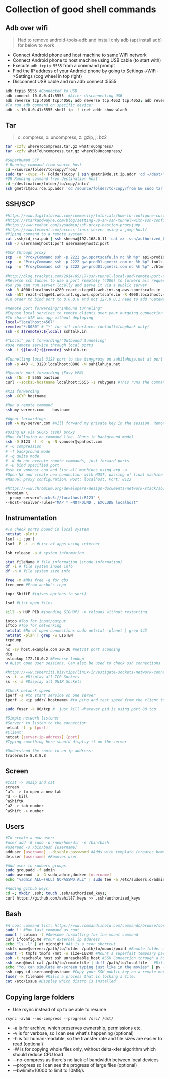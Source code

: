 # Collection of good shell commands

## Adb over wifi

> Had to remove android-tools-adb and install only adb (apt install adb) for below to work

* Connect Android phone and host machine to same WiFi network
* Connect Android phone to host machine using USB cable (to start with)
* Execute `adb tcpip 5555` from a command prompt
* Find the IP address of your Android phone by going to Settings->WiFi->Settings (cog wheel in top right)
* Disconnect USB cable and run adb connect <ip>:5555

```bash
adb tcpip 5555 #Connected to USB
adb connect 10.0.0.41:5555  #After disconnecting USB
adb reverse tcp:4050 tcp:4050; adb reverse tcp:4052 tcp:4052; adb reverse tcp:4053 tcp:4053;
#To run adb command on specific device:
adb -s 10.0.0.41:5555 shell ip -f inet addr show wlan0
```

## Tar

> c: compress, x: uncompress, z: gzip, j: bz2

```bash
tar -czfv whereToCompress.tar.gz whatToCompress/
tar -xzfv whatToUncompress.tar.gz whereToUncompress/

#Superhuman SCP
# Running command from source host
cd ~/source/folder/to/copy/from/
sudo tar -cvpz -f- FolderToCopy | ssh gmetri@de.st.ip.addr 'cd ~/dest/folder/to/copy/into/ && sudo tar --same-owner -xzv -f-'
#OR Running command from destination host
cd ~/destination/folder/to/copy/into/
ssh gmetri@sou.rce.ip.addr 'cd /source/folder/to/copy/from && sudo tar -cvpz -f- FolderToCopy' | sudo tar --same-owner -xzv -f-
```

## SSH/SCP

```bash
#https://www.digitalocean.com/community/tutorials/how-to-configure-custom-connection-options-for-your-ssh-client
#https://starkandwayne.com/blog/setting-up-an-ssh-tunnel-with-ssh-config/
#https://www.redhat.com/sysadmin/ssh-proxy-bastion-proxyjump
#https://www.tecmint.com/access-linux-server-using-a-jump-host/
#Piping command to a remote system
cat .ssh/id_rsa.pub | ssh sheena@192.168.0.11 'cat >> .ssh/authorized_keys'
ssh -J username@host1:port username@host2:port

#SCP through proxy
scp  -o "ProxyCommand ssh -p 2222 gw.sportscafe.in nc %h %p" api-prod10.web.int.sg.aws.sportscafe.in:/home/sahil/api-log.tar.gz .
scp  -o "ProxyCommand ssh -p 2222 gw-prod01.gmetri.com nc %h %p" tools-prod03.int.aws.mum.gmetri.com:/home/sahil/html.tar.gz .
scp  -o "ProxyCommand ssh -p 2222 gw-prod01.gmetri.com nc %h %p" ./html.tar.gz tools-prod04.int.aws.mum.gmetri.com:/home/sahil/

#http://blog.trackets.com/2014/05/17/ssh-tunnel-local-and-remote-port-forwarding-explained-with-examples.html
#Reverse ssh tunnel to use a port remotely (4000) to forward all request to localhost:4280
#So you can run server locally and serve it via a public server
ssh -R 4000:localhost:4280 react-stage01.web.int.sg.aws.sportscafe.in
ssh -nNT react-stage01.web.int.sg.aws.sportscafe.in -R 4000:localhost:4280 #To create only tunnel not an interactive shell
#In order to bind port to 0.0.0.0 and not 127.0.0.1 need to add "GatewayPorts yes" to /etc/ssh/sshd_config

#Remote port forwarding/"Inbound tunneling"
#Expose local services to remote clients over your outgoing cunnection
#To share WIP web app without deploying
local="localhost:4567"
remote="*:8080" # "*" for all interfaces (default=loopback only)
ssh -R ${remote}:${local} sshtalk.in

#"Local" port forwarding/"Outbound tunneling"
#Use remote service through local ports
ssh -L ${local}:${remote} sshtalk.in

#Tunnelling local 3128 port to the tinyproxy on sahilahuja.net at port 8888:
ssh -p 443 -L 3128:localhost:8888 -N sahilahuja.net

#Dynamic port forwarding (Easy VPN)
ssh -fNn -D 5555 bastion
curl --socks5-hostname localhost:5555 -I rubygems #This runs the command on the server bastion

#X11 forwarding
ssh -XCYP hostname

#Run a remote command
ssh my-server.com -- hostname

#Agent forwardings
ssh -A my-server.com #Will forward my private key in the session. Remote needs to be trustable, or private key can be compromized.

#Using NX via SOCKS (ssh) proxy
#Run following on command line. (Runs in background mode)
ssh -D 8123 -f -C -q -N vpnuser@vpnhost.com
# -C compression
# -f background mode
# -q quite mode
# -N do not execute remote commands, just forward ports
# -D bind specified port
#ssh to vpnhost.com and list all machines using arp -a
#Open NX and create new connection with HOST, passing of final machine ip with following proxy configuration:
#Manual proxy configuration. Host: localhost, Port: 8123

#https://www.chromium.org/developers/design-documents/network-stack/socks-proxy
chromium \
--proxy-server="socks5://localhost:8123" \
--host-resolver-rules="MAP * ~NOTFOUND , EXCLUDE localhost"
```

## Instrumentation

```bash
#To check ports bound in local system
netstat -plntu
lsof -i :port
lsof -P -i -n #List of apps using internet

lsb_release -a # system information

stat fileName # file information (inode information)
df -i # file system inode info
df -h # file system size info

free -m #Mbs free -g for gbs
free_mem #From anshu's repo

top: ShiftF #(gives options to sort)

lsof #List open files

kill -s HUP PID #(sending SIGHUP) -> reloads without restarting

iotop #Top for input/output
iftop #Top for networking
netstat #No of open connections sudo netstat -planet | grep 443
netstat -plan | grep -w LISTEN
tcpdump
sar
nc -zv host.example.com 20-30 #netcat port scanning
dig
nslookup 172.18.0.2 #Reverse lookup
w #List open user sessions. Can also be used to check ssh connections

#https://www.cyberciti.biz/tips/linux-investigate-sockets-network-connections.html
ss -t -a #Display all TCP Sockets
ss -x -a #Display all UNIX Sockets

#Check network speed
iperf -s #to start service on one server
iperf -c <ip addr/ hostname> #to ping and test speed from the client to the server

sudo fuser -k 80/tcp #  just kill whatever pid is using port 80 tcp

#Simple network listener
#Server: to listen to the connection
netcat -l -p [port]
#Client:
netcat [server-ip-address] [port]
#Typing something here should display it on the server

#Understand the route to an ip address:
traceroute 8.8.8.8
```

## Screen

```bash
#zcat -> unzip and cat
screen
^a^c -> to open a new tab
^d -> kill
^aShiftK
^a2 -> tab number
^aShift -> number
```

## Users

```bash
#To create a new user:
#user add -G sudo -d /new/hom/dir -s /bin/bash
#useradd -s /bin/bash [username]
adduser [username] --disable-password #Adds with template (creates home directory, sets default shell)
deluser [username] #Removes user

#Add user to sudoers groups
sudo groupadd -f admin 
sudo usermod -a -G sudo,admin,docker [username]
echo "%admin ALL=(ALL) NOPASSWD:ALL" | sudo tee -a /etc/sudoers.d/admin > /dev/null

#Adding github keys:
cd ~; mkdir .ssh; touch .ssh/authorized_keys;
curl https://github.com/sahil87.keys >> .ssh/authorized_keys
```

## Bash

```bash
#A cool command list: https://www.commandlinefu.com/commands/browse/sort-by-votes
sudo !! #Run last command as root
mount | column -t #Awesome formatting for the mount command
curl ifconfig.me #Your external ip address
echo "ls -l" | at midnight #At is a cron shortcut
sshfs name@server:/path/to/folder /path/to/mount/point #Remote folder mount through sshfs
mount -t tmpfs tmpfs /mnt -o size=1024m #Mount a superfast tempoary partition on RAM
ssh -t reachable_host ssh unreachable_host #SSH Connection through a host in the middle
ssh user@host cat /path/to/remotefile | diff /path/to/localfile - #Diff a remote file
echo "You can simulate on-screen typing just like in the movies" | pv -qL 10
ssh-copy-id username@hostname #Copy your SSH public key on a remote machine for passwordless login - the easy way
fuser -k filename #Kills a process that is locking a file.
cat /etc/issue #Display which distro is installed
```

## Copying large folders

* Use rsync instead of cp to be able to resume

`rsync -avhW --no-compress --progress /src/ /dst/`

* -a is for archive, which preserves ownership, permissions etc.
* -v is for verbose, so I can see what's happening (optional)
* -h is for human-readable, so the transfer rate and file sizes are easier to read (optional)
* -W is for copying whole files only, without delta-xfer algorithm which should reduce CPU load
* --no-compress as there's no lack of bandwidth between local devices
* --progress so I can see the progress of large files (optional)
* --bwlimit=10000 to limit to 10MB/s

